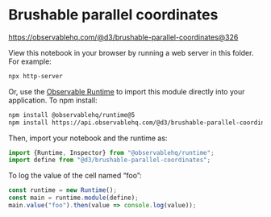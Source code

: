 # Brushable parallel coordinates

https://observablehq.com/@d3/brushable-parallel-coordinates@326

View this notebook in your browser by running a web server in this folder. For
example:

~~~sh
npx http-server
~~~

Or, use the [Observable Runtime](https://github.com/observablehq/runtime) to
import this module directly into your application. To npm install:

~~~sh
npm install @observablehq/runtime@5
npm install https://api.observablehq.com/@d3/brushable-parallel-coordinates@326.tgz?v=3
~~~

Then, import your notebook and the runtime as:

~~~js
import {Runtime, Inspector} from "@observablehq/runtime";
import define from "@d3/brushable-parallel-coordinates";
~~~

To log the value of the cell named “foo”:

~~~js
const runtime = new Runtime();
const main = runtime.module(define);
main.value("foo").then(value => console.log(value));
~~~
